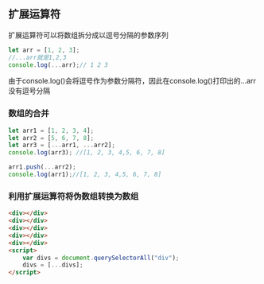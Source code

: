 ## 扩展运算符

扩展运算符可以将数组拆分成以逗号分隔的参数序列

```javascript
let arr = [1, 2, 3];
//...arr就是1,2,3
console.log(...arr);// 1 2 3
```
由于console.log()会将逗号作为参数分隔符，因此在console.log()打印出的...arr没有逗号分隔

### 数组的合并

```javascript
let arr1 = [1, 2, 3, 4];
let arr2 = [5, 6, 7, 8];
let arr3 = [...arr1, ...arr2];
console.log(arr3); //[1, 2, 3, 4,5, 6, 7, 8]

arr1.push(...arr2);
console.log(arr1);//[1, 2, 3, 4,5, 6, 7, 8]
```

### 利用扩展运算符将伪数组转换为数组

```html
<div></div>
<div></div>
<div></div>
<div></div>
<div></div>
<script>
    var divs = document.querySelectorAll("div");
    divs = [...divs];
</script>
```
